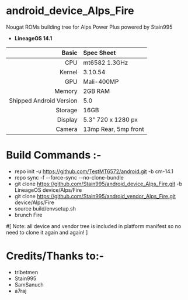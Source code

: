 # android_device_Alps_Fire
Nougat ROMs building tree for Alps Power Plus powered by Stain995
- **LineageOS 14.1**

Basic   | Spec Sheet
-------:|:-------------------------
CPU     | mt6582 1.3GHz
Kernel  | 3.10.54
GPU     | Mali-400MP
Memory  | 2GB RAM
Shipped Android Version | 5.0
Storage | 16GB
Display | 5.3" 720 x 1280 px
Camera  | 13mp Rear, 5mp front




# Build Commands :-

  * repo init -u https://github.com/TestMT6572/android.git -b cm-14.1
  * repo sync -f --force-sync --no-clone-bundle
  * git clone https://github.com/Stain995/android_device_Alps_Fire.git -b LineageOS device/Alps/Fire
  * git clone https://github.com/Stain995/android_vendor_Alps_Fire.git device/Alps/Fire
  * source build/envsetup.sh
  * brunch Fire

#[ Note: all device and vendor tree is included in platform manifest so no need to clone it again and again! ]

# Credits/Thanks to:-

 * tribetmen
 * Stain995
 * SamSanuch
 * a7raj
